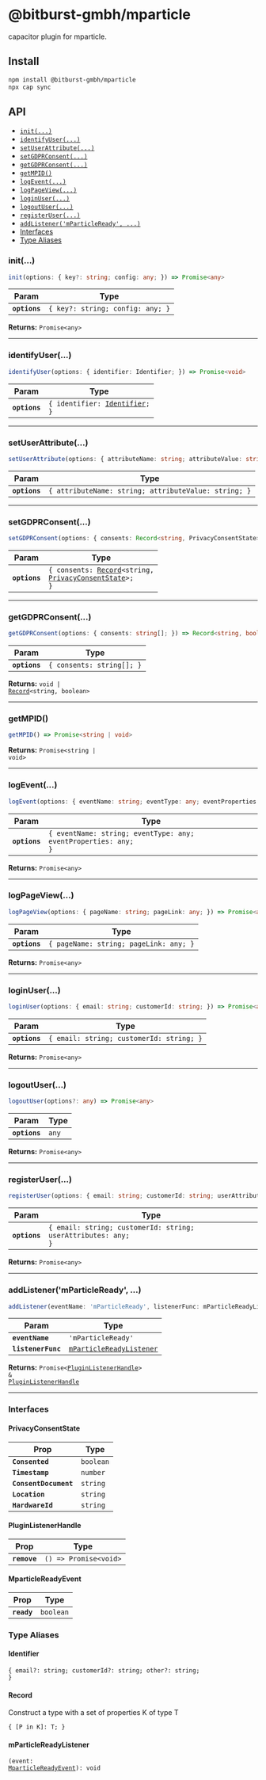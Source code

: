 # @bitburst-gmbh/mparticle

capacitor plugin for mparticle.

## Install

```bash
npm install @bitburst-gmbh/mparticle
npx cap sync
```

## API

<docgen-index>

* [`init(...)`](#init)
* [`identifyUser(...)`](#identifyuser)
* [`setUserAttribute(...)`](#setuserattribute)
* [`setGDPRConsent(...)`](#setgdprconsent)
* [`getGDPRConsent(...)`](#getgdprconsent)
* [`getMPID()`](#getmpid)
* [`logEvent(...)`](#logevent)
* [`logPageView(...)`](#logpageview)
* [`loginUser(...)`](#loginuser)
* [`logoutUser(...)`](#logoutuser)
* [`registerUser(...)`](#registeruser)
* [`addListener('mParticleReady', ...)`](#addlistenermparticleready)
* [Interfaces](#interfaces)
* [Type Aliases](#type-aliases)

</docgen-index>

<docgen-api>
<!--Update the source file JSDoc comments and rerun docgen to update the docs below-->

### init(...)

```typescript
init(options: { key?: string; config: any; }) => Promise<any>
```

| Param         | Type                                        |
| ------------- | ------------------------------------------- |
| **`options`** | <code>{ key?: string; config: any; }</code> |

**Returns:** <code>Promise&lt;any&gt;</code>

--------------------


### identifyUser(...)

```typescript
identifyUser(options: { identifier: Identifier; }) => Promise<void>
```

| Param         | Type                                                               |
| ------------- | ------------------------------------------------------------------ |
| **`options`** | <code>{ identifier: <a href="#identifier">Identifier</a>; }</code> |

--------------------


### setUserAttribute(...)

```typescript
setUserAttribute(options: { attributeName: string; attributeValue: string; }) => Promise<void>
```

| Param         | Type                                                            |
| ------------- | --------------------------------------------------------------- |
| **`options`** | <code>{ attributeName: string; attributeValue: string; }</code> |

--------------------


### setGDPRConsent(...)

```typescript
setGDPRConsent(options: { consents: Record<string, PrivacyConsentState>; }) => void
```

| Param         | Type                                                                                                                           |
| ------------- | ------------------------------------------------------------------------------------------------------------------------------ |
| **`options`** | <code>{ consents: <a href="#record">Record</a>&lt;string, <a href="#privacyconsentstate">PrivacyConsentState</a>&gt;; }</code> |

--------------------


### getGDPRConsent(...)

```typescript
getGDPRConsent(options: { consents: string[]; }) => Record<string, boolean> | void
```

| Param         | Type                                 |
| ------------- | ------------------------------------ |
| **`options`** | <code>{ consents: string[]; }</code> |

**Returns:** <code>void | <a href="#record">Record</a>&lt;string, boolean&gt;</code>

--------------------


### getMPID()

```typescript
getMPID() => Promise<string | void>
```

**Returns:** <code>Promise&lt;string | void&gt;</code>

--------------------


### logEvent(...)

```typescript
logEvent(options: { eventName: string; eventType: any; eventProperties: any; }) => Promise<any>
```

| Param         | Type                                                                      |
| ------------- | ------------------------------------------------------------------------- |
| **`options`** | <code>{ eventName: string; eventType: any; eventProperties: any; }</code> |

**Returns:** <code>Promise&lt;any&gt;</code>

--------------------


### logPageView(...)

```typescript
logPageView(options: { pageName: string; pageLink: any; }) => Promise<any>
```

| Param         | Type                                              |
| ------------- | ------------------------------------------------- |
| **`options`** | <code>{ pageName: string; pageLink: any; }</code> |

**Returns:** <code>Promise&lt;any&gt;</code>

--------------------


### loginUser(...)

```typescript
loginUser(options: { email: string; customerId: string; }) => Promise<any>
```

| Param         | Type                                                |
| ------------- | --------------------------------------------------- |
| **`options`** | <code>{ email: string; customerId: string; }</code> |

**Returns:** <code>Promise&lt;any&gt;</code>

--------------------


### logoutUser(...)

```typescript
logoutUser(options?: any) => Promise<any>
```

| Param         | Type             |
| ------------- | ---------------- |
| **`options`** | <code>any</code> |

**Returns:** <code>Promise&lt;any&gt;</code>

--------------------


### registerUser(...)

```typescript
registerUser(options: { email: string; customerId: string; userAttributes: any; }) => Promise<any>
```

| Param         | Type                                                                     |
| ------------- | ------------------------------------------------------------------------ |
| **`options`** | <code>{ email: string; customerId: string; userAttributes: any; }</code> |

**Returns:** <code>Promise&lt;any&gt;</code>

--------------------


### addListener('mParticleReady', ...)

```typescript
addListener(eventName: 'mParticleReady', listenerFunc: mParticleReadyListener) => Promise<PluginListenerHandle> & PluginListenerHandle
```

| Param              | Type                                                                      |
| ------------------ | ------------------------------------------------------------------------- |
| **`eventName`**    | <code>'mParticleReady'</code>                                             |
| **`listenerFunc`** | <code><a href="#mparticlereadylistener">mParticleReadyListener</a></code> |

**Returns:** <code>Promise&lt;<a href="#pluginlistenerhandle">PluginListenerHandle</a>&gt; & <a href="#pluginlistenerhandle">PluginListenerHandle</a></code>

--------------------


### Interfaces


#### PrivacyConsentState

| Prop                  | Type                 |
| --------------------- | -------------------- |
| **`Consented`**       | <code>boolean</code> |
| **`Timestamp`**       | <code>number</code>  |
| **`ConsentDocument`** | <code>string</code>  |
| **`Location`**        | <code>string</code>  |
| **`HardwareId`**      | <code>string</code>  |


#### PluginListenerHandle

| Prop         | Type                                      |
| ------------ | ----------------------------------------- |
| **`remove`** | <code>() =&gt; Promise&lt;void&gt;</code> |


#### MparticleReadyEvent

| Prop        | Type                 |
| ----------- | -------------------- |
| **`ready`** | <code>boolean</code> |


### Type Aliases


#### Identifier

<code>{ email?: string; customerId?: string; other?: string; }</code>


#### Record

Construct a type with a set of properties K of type T

<code>{ [P in K]: T; }</code>


#### mParticleReadyListener

<code>(event: <a href="#mparticlereadyevent">MparticleReadyEvent</a>): void</code>

</docgen-api>
